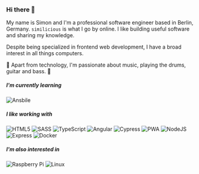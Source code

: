 ### Hi there 👋
My name is Simon and I'm a professional software engineer based in Berlin, Germany. `similicious` is what I go by online. I like building useful software and sharing my knowledge.

Despite being specialized in frontend web development, I have a broad interest in all things computers. 

🎵 Apart from technology, I'm passionate about music, playing the drums, guitar and bass. 🤘

##### I'm currently learning
![Ansbile](https://img.shields.io/badge/Ansible-%23EE0000?style=for-the-badge&logo=ansible)
##### I like working with
![HTML5](https://img.shields.io/badge/HTML5-%23E34F26?style=for-the-badge&logo=html5&logoColor=white)
![SASS](https://img.shields.io/badge/SASS-%23CC6699?style=for-the-badge&logo=sass&logoColor=white)
![TypeScript](https://img.shields.io/badge/TypeScript-%233178C6?style=for-the-badge&logo=typescript&logoColor=white)
![Angular](https://img.shields.io/badge/Angular-%23DD0031?style=for-the-badge&logo=angular)
![Cypress](https://img.shields.io/badge/Cypress-%2317202C?style=for-the-badge&logo=cypress&logoColor=white)
![PWA](https://img.shields.io/badge/PWA-%235A0FC8?style=for-the-badge&logo=pwa&logoColor=white)
![NodeJS](https://img.shields.io/badge/NodeJS-%23339933?style=for-the-badge&logo=node.js&logoColor=white)
![Express](https://img.shields.io/badge/Express-%23000000?style=for-the-badge&logo=express&logoColor=white)
![Docker](https://img.shields.io/badge/Docker-%232496ED?style=for-the-badge&logo=docker&logoColor=white)
##### I'm also interested in
![Raspberry Pi](https://img.shields.io/badge/Rasberry%20Pi-%23A22846?style=for-the-badge&logo=raspberrypi&logoColor=white)
![Linux](https://img.shields.io/badge/Linux-%23FCC624?style=for-the-badge&logo=linux&logoColor=black)


<!--
https://simpleicons.org
!-->
